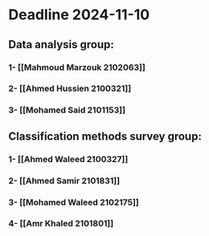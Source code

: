 # Deadline 2024-11-10

## Data analysis group:

### 1- [[Mahmoud Marzouk 2102063]]

### 2- [[Ahmed Hussien 2100321]]

### 3- [[Mohamed Said 2101153]]

## Classification methods survey group:
### 1- [[Ahmed Waleed 2100327]]

### 2- [[Ahmed Samir 2101831]]  

### 3- [[Mohamed Waleed 2102175]]

### 4- [[Amr Khaled 2101801]]

